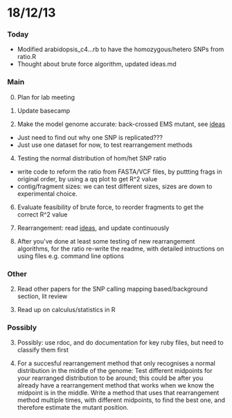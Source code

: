 18/12/13
========================================================

### Today

- Modified arabidopsis_c4...rb to have the homozygous/hetero SNPs from ratio.R
- Thought about brute force algorithm, updated ideas.md

### Main

0. Plan for lab meeting

1. Update basecamp

3. Make the model genome accurate: back-crossed EMS mutant, see [ideas](https://github.com/edwardchalstrey1/fragmented_genome_with_snps/blob/master/writeup/ideas.md)
 - Just need to find out why one SNP is replicated???
 - Just use one dataset for now, to test rearrangement methods
 
4. Testing the normal distribution of hom/het SNP ratio
 - write code to reform the ratio from FASTA/VCF files, by puttting frags in original order, by using a qq plot to get R^2 value
 - contig/fragment sizes: we can test different sizes, sizes are down to experimental choice.
 
6. Evaluate feasibility of brute force, to reorder fragments to get the correct R^2 value
 
5. Rearrangement: read [ideas](https://github.com/edwardchalstrey1/fragmented_genome_with_snps/blob/master/writeup/ideas.md), and update continuously

3. After you've done at least some testing of new rearrangement algorithms, for the ratio re-write the readme, with detailed intructions on using files e.g. command line options

### Other

2. Read other papers for the SNP calling mapping based/background section, lit review

3. Read up on calculus/statistics in R

### Possibly

3. Possibly: use rdoc, and do documentation for key ruby files, but need to classify them first

3. For a succesful rearrangement method that only recognises a normal distribution in the middle of the genome: Test different midpoints for your rearranged distribution to be around; this could be after you already have a rearrangement method that works when we know the midpoint is in the middle. Write a method that uses that rearrangement method multiple times, with different midpoints, to find the best one, and therefore estimate the mutant position.

